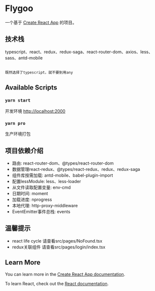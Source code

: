 # Flygoo

一个基于 [Create React App](https://github.com/facebook/create-react-app) 的项目。

## 技术栈
typescript、react、redux、redux-saga、react-router-dom、axios、less、sass、antd-mobile

##
`既然选择了typescript，就不要到用any`
##

## Available Scripts

### `yarn start`

开发环境 [http://localhost:2000](http://localhost:3000)

### `yarn pro`

生产环境打包

## 项目依赖介绍

- 路由: react-router-dom、@types/react-router-dom
- 数据管理react-redux、@types/react-redux、redux、redux-saga 
- 组件库按需加载: antd-mobile、babel-plugin-import 
- 配置lessModule: less、less-loader 
- 从文件读取配置变量: env-cmd
- 日期时间: moment
- 加载进度: nprogress
- 本地代理: http-proxy-middleware
- EventEmitter事件总栈: events


## 温馨提示
- react life cycle 请查看src/pages/NoFound.tsx
- redux关联组件 请查看src/pages/login/index.tsx

## Learn More

You can learn more in the [Create React App documentation](https://facebook.github.io/create-react-app/docs/getting-started).

To learn React, check out the [React documentation](https://reactjs.org/).
